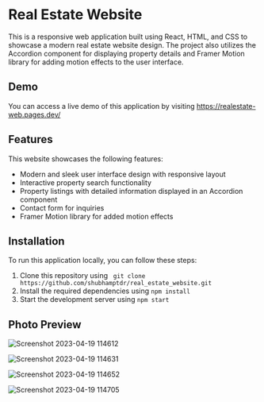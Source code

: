 # Real Estate Website

This is a responsive web application built using React, HTML, and CSS to showcase a modern real estate website design. 
The project also utilizes the Accordion component for displaying property details and Framer Motion library for adding 
motion effects to the user interface.

## Demo
You can access a live demo of this application by visiting https://realestate-web.pages.dev/

## Features
This website showcases the following features:

* Modern and sleek user interface design with responsive layout
* Interactive property search functionality
* Property listings with detailed information displayed in an Accordion component
* Contact form for inquiries
* Framer Motion library for added motion effects

## Installation
To run this application locally, you can follow these steps:

1. Clone this repository using ` git clone https://github.com/shubhamptdr/real_estate_website.git`
2. Install the required dependencies using `npm install`
3. Start the development server using `npm start`


## Photo Preview

![Screenshot 2023-04-19 114612](https://user-images.githubusercontent.com/117558233/232985809-2ba3d542-f268-4ace-a5d0-dd2704d2cef7.png)

![Screenshot 2023-04-19 114631](https://user-images.githubusercontent.com/117558233/232985832-06d7a24a-c87a-4a68-85cf-95c413cc9a21.png)

![Screenshot 2023-04-19 114652](https://user-images.githubusercontent.com/117558233/232985846-cd900098-122c-49af-8aac-ea35218c9489.png)

![Screenshot 2023-04-19 114705](https://user-images.githubusercontent.com/117558233/232985856-7ab331e1-e8b3-43d8-a9a7-9fb8344fc82c.png)
